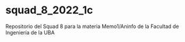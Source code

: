# squad_8_2022_1c
Repositorio del Squad 8 para la materia Memo1/Aninfo de la Facultad de Ingeniería de la UBA
